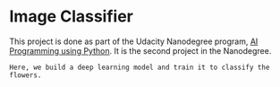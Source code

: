 # Image Classifier

This project is done as part of the Udacity Nanodegree program, [AI Programming using Python](https://www.udacity.com/course/ai-programming-python-nanodegree--nd089).
It is the second project in the Nanodegree.

`Here, we build a deep learning model and train it to classify the flowers.`
